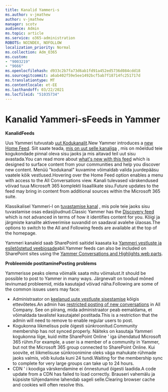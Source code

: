 ```yaml
---
title: Kanalid Yammeri-s
ms.author: v-jmathew
author: v-jmathew
manager: scotv
audience: Admin
ms.topic: article
ms.service: o365-administration
ROBOTS: NOINDEX, NOFOLLOW
localization_priority: Normal
ms.collection: Adm_O365
ms.custom:
- "9003219"
- "9666"
ms.openlocfilehash: d933c2b7fa73d6ab1fd91a452ed5736d084cdd18
ms.sourcegitcommit: a6ab402f59e5ee1492bcf5ab7f18714fc251717d
ms.translationtype: MT
ms.contentlocale: et-EE
ms.lasthandoff: 03/22/2021
ms.locfileid: "51035734"
---
```

# <a name="feeds-in-yammer"></a><span data-ttu-id="e549e-102">Kanalid Yammeri-s</span><span class="sxs-lookup"><span data-stu-id="e549e-102">Feeds in Yammer</span></span>

<span data-ttu-id="e549e-103">**Kanalid**</span><span class="sxs-lookup"><span data-stu-id="e549e-103">**Feeds**</span></span>

<span data-ttu-id="e549e-104">Uus Yammeri tutvustab [uut Kodukanalit](https://support.microsoft.com/office/what-s-in-the-yammer-home-feed-8fff52dd-5b38-468c-b963-fa4c6a4f9254).</span><span class="sxs-lookup"><span data-stu-id="e549e-104">New Yammer introduces a [new Home Feed](https://support.microsoft.com/office/what-s-in-the-yammer-home-feed-8fff52dd-5b38-468c-b963-fa4c6a4f9254).</span></span> <span data-ttu-id="e549e-105">Siit saate teada, [mis on uut selle kanaliga](https://techcommunity.microsoft.com/t5/yammer-blog/yammer-discovery-what-is-in-my-feed/ba-p/1596230) , mis on mõeldud teie kogukondade pinnal oleva sisu jaoks ja mis aitavad teil uut sisu avastada.</span><span class="sxs-lookup"><span data-stu-id="e549e-105">You can read more about [what's new with this feed](https://techcommunity.microsoft.com/t5/yammer-blog/yammer-discovery-what-is-in-my-feed/ba-p/1596230) which is designed to surface content from your communities and help you discover new content.</span></span> <span data-ttu-id="e549e-106">Menüü "kodukanal" kuvamine võimaldab valida juurdepääsu vaatele kõik vestlused.</span><span class="sxs-lookup"><span data-stu-id="e549e-106">Hovering over the Home Feed option enables a menu with access to the All Conversations view.</span></span> <span data-ttu-id="e549e-107">Kanali tulevased värskendused võivad tuua Microsoft 365 komplekti lisaallikate sisu.</span><span class="sxs-lookup"><span data-stu-id="e549e-107">Future updates to the feed may bring in content from additional sources within the Microsoft 365 suite.</span></span>

<span data-ttu-id="e549e-108">Klassikalisel Yammeri-l on [tuvastamise kanal](https://support.microsoft.com/office/what-s-in-the-yammer-discovery-feed-28ba9a79-2bde-4e7c-8420-db2296c3ca49) , mis pole teie jaoks sisu tuvastamise osas edasijõudnud.</span><span class="sxs-lookup"><span data-stu-id="e549e-108">Classic Yammer has the [Discovery feed](https://support.microsoft.com/office/what-s-in-the-yammer-discovery-feed-28ba9a79-2bde-4e7c-8420-db2296c3ca49) which is not advanced in terms of how it identifies content for you.</span></span> <span data-ttu-id="e549e-109">Kõigi ja järgmiste kanalite aktiveerimise suvandid on saadaval avalehe ülaosas.</span><span class="sxs-lookup"><span data-stu-id="e549e-109">The options to switch to the All and Following feeds are available at the top of the homepage.</span></span>

<span data-ttu-id="e549e-110">Yammeri kanaleid saab SharePointi saitidel kaasata ka [Yammeri vestluste ja esiletõstetud veebiosade](https://support.microsoft.com/office/use-a-yammer-web-part-in-sharepoint-online-a53cfa0c-3d09-42c8-a286-1038a81c59da)abil.</span><span class="sxs-lookup"><span data-stu-id="e549e-110">Yammer feeds can also be included on SharePoint sites using the [Yammer Conversations and Highlights web parts](https://support.microsoft.com/office/use-a-yammer-web-part-in-sharepoint-online-a53cfa0c-3d09-42c8-a286-1038a81c59da).</span></span>

<span data-ttu-id="e549e-111">**Probleemide postitamine**</span><span class="sxs-lookup"><span data-stu-id="e549e-111">**Posting problems**</span></span>

<span data-ttu-id="e549e-112">Yammerisse peaks olema võimalik saata mitu võimalust.</span><span class="sxs-lookup"><span data-stu-id="e549e-112">It should be possible to post to Yammer in many ways.</span></span> <span data-ttu-id="e549e-113">Järgnevalt on toodud mõned levinumad probleemid, mida kasutajad võivad näha.</span><span class="sxs-lookup"><span data-stu-id="e549e-113">Following are some of the common issues users may face:</span></span>

- <span data-ttu-id="e549e-114">Administraator on [keelanud uute vestluste sisestamise](https://support.microsoft.com/office/restrict-all-company-posts-in-yammer-3219d2ae-db15-4c9f-9dd2-28559ae39a97) kõigis ettevõtetes.</span><span class="sxs-lookup"><span data-stu-id="e549e-114">An admin has [restricted posting of new conversations](https://support.microsoft.com/office/restrict-all-company-posts-in-yammer-3219d2ae-db15-4c9f-9dd2-28559ae39a97) in All Company.</span></span> <span data-ttu-id="e549e-115">See on piirang, mida administraator peab eemaldama, et võimaldada tavalistel kasutajatel postitada.</span><span class="sxs-lookup"><span data-stu-id="e549e-115">This is a restriction that the admin will need to remove to enable regular users to post.</span></span>
- <span data-ttu-id="e549e-116">Kogukonna liikmelisus pole õigesti sünkroonitud.</span><span class="sxs-lookup"><span data-stu-id="e549e-116">Community membership has not synced properly.</span></span> <span data-ttu-id="e549e-117">Näiteks on kasutaja Yammeri kogukonna liige, kuid mitte SharePoint Online ' iga ühendatud Microsoft 365 rühm.</span><span class="sxs-lookup"><span data-stu-id="e549e-117">For example, a user is a member of a community in Yammer, but not the Microsoft 365 group connected to SharePoint Online.</span></span> <span data-ttu-id="e549e-118">Kui soovite, et liikmelisuse sünkroonimine oleks väga mahukate rühmade jaoks valmis, võib kuluda kuni 24 tundi.</span><span class="sxs-lookup"><span data-stu-id="e549e-118">Waiting for the membership sync to complete for very large groups can take up to 24 hours.</span></span>
- <span data-ttu-id="e549e-119">CDN ' i koodiga värskendamine ei õnnestunud õigesti laadida.</span><span class="sxs-lookup"><span data-stu-id="e549e-119">A code update from a CDN has failed to load correctly.</span></span> <span data-ttu-id="e549e-120">Brauseri vahemälu ja küpsiste tühjendamine lahendab sageli selle.</span><span class="sxs-lookup"><span data-stu-id="e549e-120">Clearing browser cache and cookies will often resolve this.</span></span>
